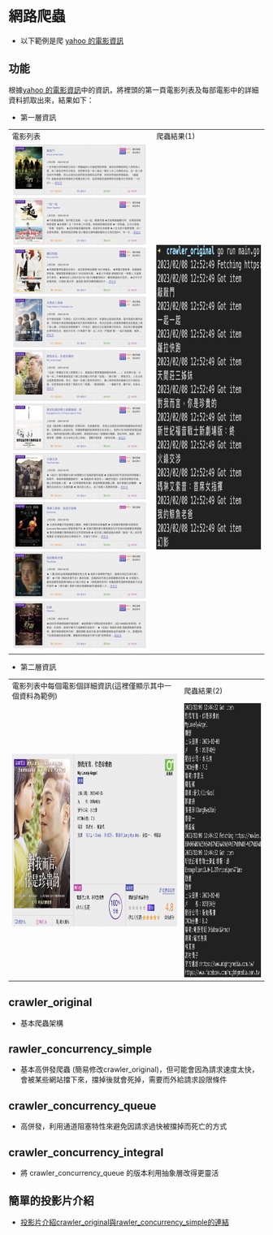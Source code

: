 # 網路爬蟲
 - 以下範例是爬 [yahoo 的電影資訊](https://movies.yahoo.com.tw/movie_intheaters.html)

## 功能
根據[yahoo 的電影資訊](https://movies.yahoo.com.tw/movie_intheaters.html)中的資訊，將裡頭的第一頁電影列表及每部電影中的詳細資料抓取出來，結果如下：

 - 第一層資訊
<div align="center">
<table>
  <tr>
    <td>電影列表</td>
    <td>爬蟲結果(1)</td>
  </tr>
  <tr>
    <td><img src="https://github.com/luckyuho/crawler/blob/main/img/movieList.png" width=400 height=1000 title="instructor profile" /></td>
    <td><img src="https://github.com/luckyuho/crawler/blob/main/img/crawlerMovieList.png" width=300 height=600 title="student profile" /></td>
  </tr>
</table>
</div>

 - 第二層資訊
<div align="center">
<table>
  <tr>
    <td>電影列表中每個電影個詳細資訊(這裡僅顯示其中一個資料為範例)</td>
    <td>爬蟲結果(2)</td>
  </tr>
  <tr>
    <td><img src="https://github.com/luckyuho/crawler/blob/main/img/movieDetail.png" width=600 height=340 title="instructor profile" /></td>
    <td><img src="https://github.com/luckyuho/crawler/blob/main/img/crawlerMovieDetail.png" width=270 height=540 title="student profile" /></td>
  </tr>
</table>
</div>

## crawler_original
 - 基本爬蟲架構

## rawler_concurrency_simple
 - 基本高併發爬蟲 (簡易修改crawler_original)，但可能會因為請求速度太快，會被某些網站擋下來，擋掉後就會死掉，需要而外給請求設限條件

## crawler_concurrency_queue
 - 高併發，利用通道阻塞特性來避免因請求過快被擋掉而死亡的方式

## crawler_concurrency_integral
 - 將 crawler_concurrency_queue 的版本利用抽象層改得更靈活

## 簡單的投影片介紹
 - [投影片介紹crawler_original與rawler_concurrency_simple的連結](https://docs.google.com/presentation/d/13e4A06VpmRPncbGGWVs32RFA1GtwsRFzH_CuXxcki1Q/edit#slide=id.p)
